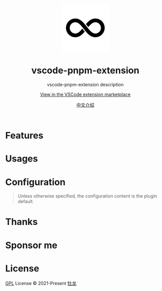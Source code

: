 <p align="center">
  <img src="https://raw.githubusercontent.com/He110te4m/vscode-circular-dependency/main/apps/vscode-circular-dependency/icons/loop.png" alt="vscode-pnpm-extension Logo" height="150">
</p>

<h1 align="center">vscode-pnpm-extension</h1>
<p align="center">vscode-pnpm-extension description<p>

<p align="center">
  <a href="https://blog.he110.site">View in the VSCode extension marketplace</a>
</p>
<p align="center">
  <a href="https://blog.he110.site">中文介绍</a>
</p>

<br>

# Features

# Usages

# Configuration

> Unless otherwise specified, the configuration content is the plugin default.

# Thanks

# Sponsor me

# License

[GPL](./LICENSE) License © 2021-Present [牡龙](https://github.com/He110te4m)
